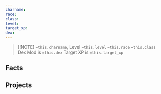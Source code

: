 ```yaml
---
charname:
race:
class:
level:
target_xp:
dex:
---
```





> [!NOTE] `=this.charname`, Level `=this.level` `=this.race` `=this.class`
> Dex Mod is `=this.dex`
> Target XP is `=this.target_xp`



## Facts

## Projects


